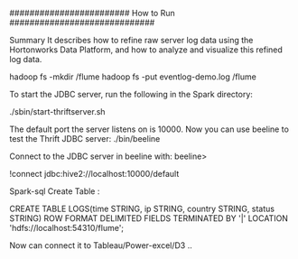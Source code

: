 
######################## How to Run #############################

Summary
It describes how to refine raw server log data using the Hortonworks Data Platform, and how to analyze and visualize this refined log data. 

hadoop fs -mkdir /flume 
hadoop fs -put  eventlog-demo.log /flume

To start the JDBC server, run the following in the Spark
directory:

./sbin/start-thriftserver.sh	
	
The default port the server listens on is 10000. Now you can
use beeline to test the Thrift JDBC server:
./bin/beeline	
  

Connect to the JDBC server in beeline with:
beeline>	

!connect jdbc:hive2://localhost:10000/default

Spark-sql Create Table :  


CREATE TABLE LOGS(time STRING, ip STRING, country STRING, status STRING) ROW FORMAT DELIMITED FIELDS TERMINATED BY '|' LOCATION 'hdfs://localhost:54310/flume';


Now can connect it to Tableau/Power-excel/D3 ..
